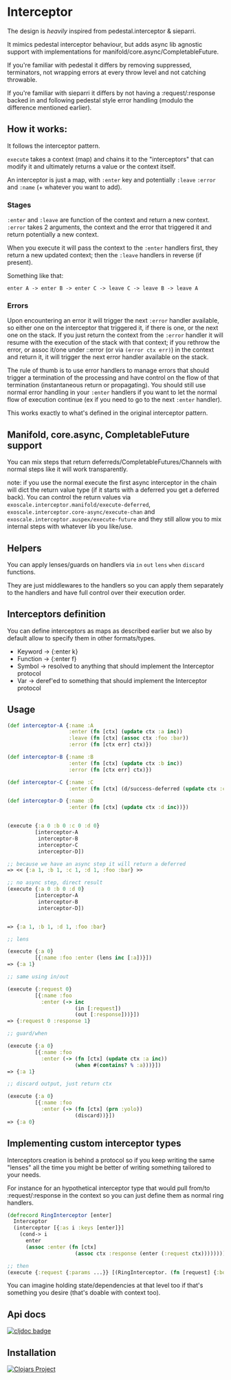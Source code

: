 # Interceptor

The design is *heavily* inspired from pedestal.interceptor & sieparri.

It mimics pedestal interceptor behaviour, but adds async lib agnostic
support with implementations for manifold/core.async/CompletableFuture.

If you're familiar with pedestal it differs by removing suppressed,
terminators, not wrapping errors at every throw level and not catching
throwable.

If you're familiar with sieparri it differs by not having a
:request/:response backed in and following pedestal style error
handling (modulo the difference mentioned earlier).

## How it works:

It follows the interceptor pattern.

`execute` takes a context (map) and chains it to the "interceptors"
that can modify it and ultimately returns a value or the context
itself.

An interceptor is just a map, with `:enter` key and potentially
`:leave` `:error` and `:name` (+ whatever you want to add).

### Stages

`:enter` and `:leave` are function of the context and return a new
context. `:error` takes 2 arguments, the context and the error that
triggered it and return potentially a new context.

When you execute it will pass the context to the `:enter` handlers first,
they return a new updated context; then the `:leave` handlers in reverse
(if present).

Something like that:

``` text
enter A -> enter B -> enter C -> leave C -> leave B -> leave A

```

### Errors

Upon encountering an error it will trigger the next `:error` handler
available, so either one on the interceptor that triggered it, if
there is one, or the next one on the stack. If you just return the
context from the `:error` handler it will resume with the execution of
the stack with that context; if you rethrow the error, or assoc it/one
under ::error (or via `(error ctx err)`) in the context and return it,
it will trigger the next error handler available on the stack.

The rule of thumb is to use error handlers to manage errors that
should trigger a termination of the processing and have control on the
flow of that termination (instantaneous return or propagating).  You
should still use normal error handling in your `:enter` handlers if
you want to let the normal flow of execution continue (ex if you need
to go to the next `:enter` handler).

This works exactly to what's defined in the original interceptor
pattern.

## Manifold, core.async, CompletableFuture support

You can mix steps that return deferreds/CompletableFutures/Channels
with normal steps like it will work transparently.

note: if you use the normal execute the first async interceptor in the
chain will dict the return value type (if it starts with a deferred
you get a deferred back). You can control the return values via
`exoscale.interceptor.manifold/execute-deferred`,
`exoscale.interceptor.core-async/execute-chan` and
`exoscale.interceptor.auspex/execute-future` and they still allow you
to mix internal steps with whatever lib you like/use.

## Helpers

You can apply lenses/guards on handlers via `in` `out` `lens` `when`
`discard` functions.

They are just middlewares to the handlers so you can apply them
separately to the handlers and have full control over their execution
order.

## Interceptors definition

You can define interceptors as maps as described earlier but we also
by default allow to specify them in other formats/types.

* Keyword -> {:enter k}
* Function -> {:enter f}
* Symbol -> resolved to anything that should implement the Interceptor protocol
* Var -> deref'ed to something that should implement the Interceptor protocol

## Usage


```clj
(def interceptor-A {:name :A
                    :enter (fn [ctx] (update ctx :a inc))
                    :leave (fn [ctx] (assoc ctx :foo :bar))
                    :error (fn [ctx err] ctx)})

(def interceptor-B {:name :B
                    :enter (fn [ctx] (update ctx :b inc))
                    :error (fn [ctx err] ctx)})

(def interceptor-C {:name :C
                    :enter (fn [ctx] (d/success-deferred (update ctx :c inc)))})

(def interceptor-D {:name :D
                    :enter (fn [ctx] (update ctx :d inc))})


(execute {:a 0 :b 0 :c 0 :d 0}
         [interceptor-A
          interceptor-B
          interceptor-C
          interceptor-D])

;; because we have an async step it will return a deferred
=> << {:a 1, :b 1, :c 1, :d 1, :foo :bar} >>

;; no async step, direct result
(execute {:a 0 :b 0 :d 0}
         [interceptor-A
          interceptor-B
          interceptor-D])


=> {:a 1, :b 1, :d 1, :foo :bar}

;; lens

(execute {:a 0}
         [{:name :foo :enter (lens inc [:a])}])
=> {:a 1}

;; same using in/out

(execute {:request 0}
         [{:name :foo
           :enter (-> inc
                      (in [:request])
                      (out [:response]))}])
=> {:request 0 :response 1}

;; guard/when

(execute {:a 0}
         [{:name :foo
           :enter (-> (fn [ctx] (update ctx :a inc))
                      (when #(contains? % :a)))}])
=> {:a 1}

;; discard output, just return ctx

(execute {:a 0}
         [{:name :foo
           :enter (-> (fn [ctx] (prn :yolo))
                      (discard))}])
=> {:a 0}

```
## Implementing custom interceptor types

Interceptors creation is behind a protocol so if you keep writing the
same "lenses" all the time you might be better of writing something
tailored to your needs.

For instance for an hypothetical interceptor type that would pull
from/to :request/:response in the context so you can just define them
as normal ring handlers.

``` clj
(defrecord RingInterceptor [enter]
  Interceptor
  (interceptor [{:as i :keys [enter]}]
    (cond-> i
      enter
      (assoc :enter (fn [ctx]
                      (assoc ctx :response (enter (:request ctx))))))))

;; then
(execute {:request {:params ...}} [(RingInterceptor. (fn [request] {:body "yolo"}))])
```

You can imagine holding state/dependencies at that level too if that's
something you desire (that's doable with context too).
## Api docs

[![cljdoc badge](https://cljdoc.xyz/badge/exoscale/interceptor)](https://cljdoc.xyz/d/exoscale/interceptor/CURRENT)

## Installation

[![Clojars Project](https://img.shields.io/clojars/v/exoscale/interceptor.svg)](https://clojars.org/exoscale/interceptor)
